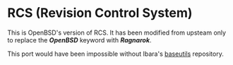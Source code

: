 # RCS (Revision Control System)

This is OpenBSD's version of RCS. It has been modified from upsteam only
to replace the **$OpenBSD$** keyword with **$Ragnarok$**.

This port would have been impossible without Ibara's [baseutils](https://github.com/ibara/baseutils)
repository.
